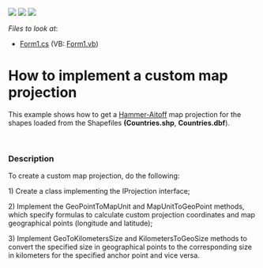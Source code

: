 <!-- default badges list -->
![](https://img.shields.io/endpoint?url=https://codecentral.devexpress.com/api/v1/VersionRange/128576518/13.1.5%2B)
[![](https://img.shields.io/badge/Open_in_DevExpress_Support_Center-FF7200?style=flat-square&logo=DevExpress&logoColor=white)](https://supportcenter.devexpress.com/ticket/details/E4783)
[![](https://img.shields.io/badge/📖_How_to_use_DevExpress_Examples-e9f6fc?style=flat-square)](https://docs.devexpress.com/GeneralInformation/403183)
<!-- default badges end -->
<!-- default file list -->
*Files to look at*:

* [Form1.cs](./CS/CustomProjection/Form1.cs) (VB: [Form1.vb](./VB/CustomProjection/Form1.vb))
<!-- default file list end -->
# How to implement a custom map projection


<p>This example shows how to get a <a href="http://paulbourke.net/geometry/transformationprojection/"><u>Hammer-Aitoff</u></a> map projection for the shapes loaded from the Shapefiles <strong>(Countries.shp</strong>, <strong>Countries.dbf</strong>).</p><p><br />
</p>


<h3>Description</h3>

<p>To create a custom map projection, do the following:</p><p>1) Create a class implementing the IProjection interface;</p><p>2)  Implement the GeoPointToMapUnit and MapUnitToGeoPoint methods, which specify formulas to calculate custom projection coordinates and map geographical points (longitude and latitude);</p><p>3) Implement GeoToKilometersSize and KilometersToGeoSize methods to convert the specified size in geographical points to the corresponding size in kilometers for the specified anchor point and vice versa.</p><br />


<br/>


